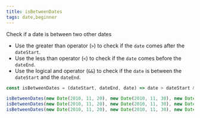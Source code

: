 ```yaml
---
title: isBetweenDates
tags: date,beginner
---
```


Check if a date is between two other dates

- Use the greater than operator (`>`) to check if the `date` comes after the `dateStart`.
- Use the less than operator (`<`) to check if the `date` comes before the `dateEnd`.
- Use the logical and operator (`&&`) to check if the `date` is between the `dateStart` and the `dateEnd`.

```js
const isBetweenDates = (dateStart, dateEnd, date) => date > dateStart && date < dateEnd;
```

```js
isBetweenDates(new Date(2010, 11, 20), new Date(2010, 11, 30), new Date(2010, 11, 19)); // false
isBetweenDates(new Date(2010, 11, 20), new Date(2010, 11, 30), new Date(2010, 11, 25)); // true
isBetweenDates(new Date(2010, 11, 20), new Date(2010, 11, 30), new Date(2010, 11, 31)); // false
```
